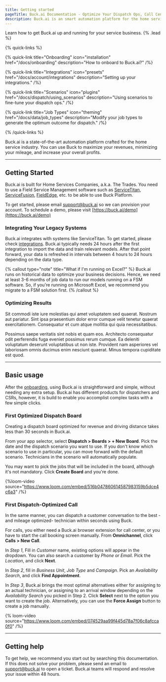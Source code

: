 ```yaml
---
title: Getting started
pageTitle: Buck.ai Documentation - Optimize Your Dispatch Ops, Call Center and Business Analytics.
description: Buck.ai is an smart automation platform for the home services industry, enabling you increase revenue, cut costs and become more profitable.
---
```


Learn how to get Buck.ai up and running for your service business. {% .lead %}

{% quick-links %}

{% quick-link title="Onboarding" icon="installation" href="/docs/onboarding" description="How to onboard to Buck.ai?" /%}

{% quick-link title="Integrations" icon="presets" href="/docs/account/integrations" description="Setting up your integrations." /%}

{% quick-link title="Scenarios" icon="plugins" href="/docs/dispatch/using_scenarios" description="Using scenarios to fine-tune your dispatch ops." /%}

{% quick-link title="Job Types" icon="theming" href="/docs/data/job_types" description="Modify your job types to generate the optimum outcome for dispatch." /%}

{% /quick-links %}

Buck.ai is a state-of-the-art automation platform crafted for the home service industry. You can use Buck to maximize your revenues, minimizing your mileage, and increase your overall profits.

---

## Getting Started

Buck.ai is built for Home Services Companies, a.k.a. The Trades. You need to use a Field Service Management software such as [ServiceTitan](https://servicetitan.com), [ServiceFusion](https://servicefusion.com), [FieldEdge](https://fieldedge.com), etc. to be able to use Buck Platform.

To get started, please email [support@buck.ai](support@buck.ai) so we can provision your account. To schedule a demo, please visit [https://buck.ai/demo](https://buck.ai/demo)

### Integrating Your Legacy Systems

Buck.ai integrates with systems like ServiceTitan. To get started, please check [integrations](/docs/account/integrations). Buck.ai typically needs 24 hours after the first integration to import the data and train relevant models. After that point forward, your data is refreshed in intervals between 4 hours to 24 hours depending on the data type.

{% callout type="note" title="What if I'm running on Excel?" %}
Buck.ai runs on historical data to optimize your business decisions. Hence, we need at least 3-6 months of job data to run our models running on a FSM software. So, if you're running on Microsoft Excel, we recommend you migrate to a FSM solution first.
{% /callout %}

### Optimizing Results

Sit commodi iste iure molestias qui amet voluptatem sed quaerat. Nostrum aut pariatur. Sint ipsa praesentium dolor error cumque velit tenetur quaerat exercitationem. Consequatur et cum atque mollitia qui quia necessitatibus.

Possimus saepe veritatis sint nobis et quam eos. Architecto consequatur odit perferendis fuga eveniet possimus rerum cumque. Ea deleniti voluptatum deserunt voluptatibus ut non iste. Provident nam asperiores vel laboriosam omnis ducimus enim nesciunt quaerat. Minus tempora cupiditate est quod.

---

## Basic usage

After the [onboarding](/docs/onboarding), using Buck.ai is straightforward and simple, without needing any extra setup. Buck.ai has different products for dispatchers and CSRs, however, it is build to enable you accomplist complex tasks with a few simple clicks.

### First Optimized Dispatch Board

Creating a dispatch board optimized for revenue and driving distance takes less than 30 seconds in Buck.ai.

From your app selector, select **Dispatch > Boards > + New Board**. Pick the date and the dispatch scenario you want to use. If you don't know which scenario to use in particular, you can move forward with the default scenario. Technicians in the scenario will automatically populate.

You may want to pick the jobs that will be included in the board, although it's not mandatory. Click **Create Board** and you're done.

{%loom-video source="https://www.loom.com/embed/516b047860614587983159b5dce4c6a3" /%}

### First Dispatch-Optimized Call

In the same manner, you can dispatch a customer conversation to the best -and mileage optimized- technician within seconds using Buck.

For calls, you either need a Buck.ai browser extension for call center, or you have to start the call booking screen manually. From **Omnichannel**, click **Calls > New Call**.

In _Step 1_, Fill in _Customer_ name, existing options will appear in the dropdown. You can also search a customer by _Phone or Email_. Pick the _Location_, and click **Next**.

In _Step 2_, fill in _Business Unit_, _Job Type_ and _Campaign_. Pick an _Availability Search_, and click **Find Appointment**.

In _Step 3_, Buck.ai brings the most optimal alternatives either for assigning to an actual technician, or assigning to an arrival window depending on the _Availability Search_ you picked in Step 2. Click **Select** next to the option you want to create the job. Alternatively, you can use the **Force Assign** button to create a job manually.

{% loom-video source="https://www.loom.com/embed/074529aa99f445d78a7f06c8afcca0f0" /%}

---

## Getting help

To get help, we recommend you start out by searching this documentation. If this does not solve your problem, please send an email to [support@buck.ai](mailto:support@buck.ai) to open a ticket. Buck.ai teams will respond and resolve your issue within 48 hours.
